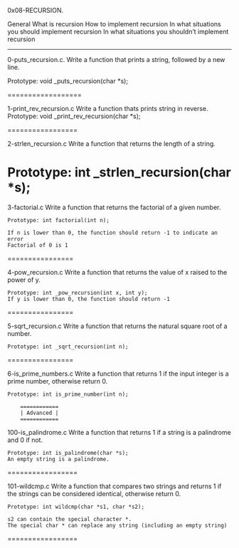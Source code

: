 0x08-RECURSION.

General
What is recursion
How to implement recursion
In what situations you should implement recursion
In what situations you shouldn’t implement recursion

--------
0-puts_recursion.c.
  Write a function that prints a string, followed by a new line.

Prototype: void _puts_recursion(char *s);

==================

1-print_rev_recursion.c
  Write a function thats prints string in reverse.
Prototype: void _print_rev_recursion(char *s);

=================

2-strlen_recursion.c
	Write a function that returns the length of a string.

Prototype: int _strlen_recursion(char *s);
=================

3-factorial.c
	Write a function that returns the factorial of a given number.

	Prototype: int factorial(int n);
	
	If n is lower than 0, the function should return -1 to indicate an error
	Factorial of 0 is 1
================

4-pow_recursion.c
	Write a function that returns the value of x raised to the power of y.

	Prototype: int _pow_recursion(int x, int y);
	If y is lower than 0, the function should return -1
================

5-sqrt_recursion.c
	Write a function that returns the natural square root of a number.

	Prototype: int _sqrt_recursion(int n);
================

6-is_prime_numbers.c
	Write a function that returns 1 if the input integer is a prime number, otherwise return 0.

	Prototype: int is_prime_number(int n);
		
		============
		| Advanced |
		============

100-is_palindrome.c
	Write a function that returns 1 if a string is a palindrome and 0 if not.

	Prototype: int is_palindrome(char *s);
	An empty string is a palindrome.

=================

101-wildcmp.c
	Write a function that compares two strings and returns 1 if the strings can be considered identical, otherwise return 0.

	Prototype: int wildcmp(char *s1, char *s2);

	s2 can contain the special character *.
	The special char * can replace any string (including an empty string)
=================
